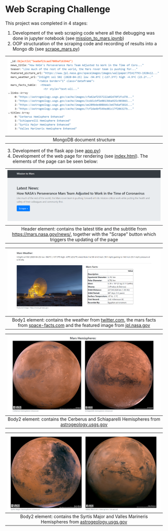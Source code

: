 # Web Scraping Challenge

This project was completed in 4 stages:

1. Development of the web scraping code where all the debugging was done in jupyter notebook (see <a href="Mission_to_Mars/mission_to_mars.ipynb">mission_to_mars.ipynb</a>)
2. OOP structuration of the scraping code and recording of results into a Mongo db (see <a href="Mission_to_Mars/scrape_mars.py">scrape_mars.py</a>) 

<img src=Mission_to_Mars/screenshots/MongoDB.PNG >|
:--------------------------------------:|
MongoDB document structure|

3. Development of the flask app (see <a href="Mission_to_Mars/app.py">app.py</a>)
4. Development of the web page for rendering (see <a href="Mission_to_Mars/templates/index.html">index.html</a>). The elements of the page can be seen below:

<img src=Mission_to_Mars/screenshots/Header.PNG >|
:--------------------------------------:|
Header element: contains the latest title and the subtitle from https://mars.nasa.gov/news/, together with the "Scrape" button which triggers the updating of the page|


<img src=Mission_to_Mars/screenshots/Body1.PNG >|
:--------------------------------------:|
Body1 element: contains the weather from <a href="https://twitter.com/marswxreport?lang=en">twitter.com</a>, the mars facts from <a href="https://space-facts.com/mars/">space-facts.com</a> and the featured image from <a href="https://www.jpl.nasa.gov/spaceimages/?search=&category=Mars">jpl.nasa.gov</a>|

<img src=Mission_to_Mars/screenshots/Body2.PNG >|
:--------------------------------------:|
Body2 element: contains the Cerberus and Schiaparelli Hemispheres from <a href="https://astrogeology.usgs.gov/search/results?q=hemisphere+enhanced&k1=target&v1=Mars">astrogeology.usgs.gov</a> |

<img src=Mission_to_Mars/screenshots/Body3.PNG >|
:--------------------------------------:|
Body2 element: contains the Syrtis Major and Valles Marineris Hemispheres from <a href="https://astrogeology.usgs.gov/search/results?q=hemisphere+enhanced&k1=target&v1=Mars">astrogeology.usgs.gov</a> |
